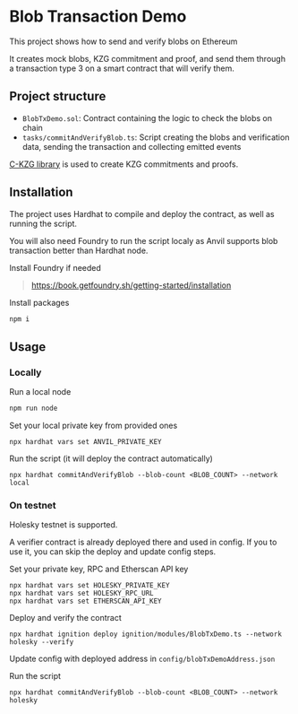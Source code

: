 # Blob Transaction Demo

This project shows how to send and verify blobs on Ethereum

It creates mock blobs, KZG commitment and proof, and send them through a transaction type 3 on a smart contract that will verify them.

## Project structure

- `BlobTxDemo.sol`: Contract containing the logic to check the blobs on chain
- `tasks/commitAndVerifyBlob.ts`: Script creating the blobs and verification data, sending the transaction and collecting emitted events

[C-KZG library](https://github.com/ethereum/c-kzg-4844/blob/main/bindings/node.js/README.md) is used to create KZG commitments and proofs.

## Installation

The project uses Hardhat to compile and deploy the contract, as well as running the script.

You will also need Foundry to run the script localy as Anvil supports blob transaction better than Hardhat node.

Install Foundry if needed

> https://book.getfoundry.sh/getting-started/installation

Install packages

```bash
npm i
```

## Usage

### Locally

Run a local node

```bash
npm run node
```

Set your local private key from provided ones

```
npx hardhat vars set ANVIL_PRIVATE_KEY
```

Run the script (it will deploy the contract automatically)

```
npx hardhat commitAndVerifyBlob --blob-count <BLOB_COUNT> --network local
```

### On testnet

Holesky testnet is supported.

A verifier contract is already deployed there and used in config. If you to use it, you can skip the deploy and update config steps.

Set your private key, RPC and Etherscan API key

```
npx hardhat vars set HOLESKY_PRIVATE_KEY
npx hardhat vars set HOLESKY_RPC_URL
npx hardhat vars set ETHERSCAN_API_KEY
```

Deploy and verify the contract

```
npx hardhat ignition deploy ignition/modules/BlobTxDemo.ts --network holesky --verify
```

Update config with deployed address in `config/blobTxDemoAddress.json`

Run the script

```
npx hardhat commitAndVerifyBlob --blob-count <BLOB_COUNT> --network holesky
```
